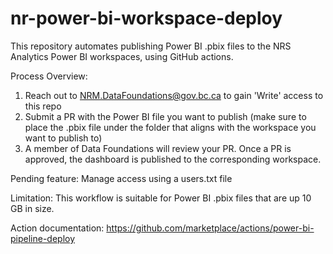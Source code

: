 # nr-power-bi-workspace-deploy
This repository automates publishing Power BI .pbix files to the NRS Analytics Power BI workspaces, using GitHub actions.

Process Overview: 
1. Reach out to NRM.DataFoundations@gov.bc.ca to gain 'Write' access to this repo
2. Submit a PR with the Power BI file you want to publish (make sure to place the .pbix file under the folder that aligns with the workspace you want to publish to)
3. A member of Data Foundations will review your PR. Once a PR is approved, the dashboard is published to the corresponding workspace.

Pending feature: Manage access using a users.txt file 

Limitation: This workflow is suitable for Power BI .pbix files that are up 10 GB in size. 

Action documentation: https://github.com/marketplace/actions/power-bi-pipeline-deploy
